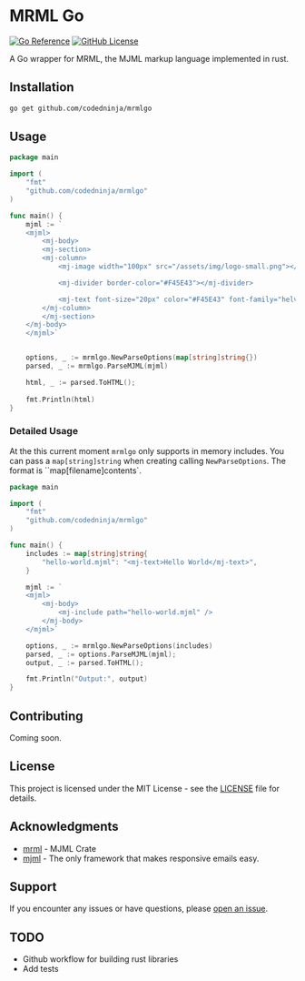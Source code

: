 # MRML Go

[![Go Reference](https://pkg.go.dev/badge/github.com/codedninja/mrmlgo.svg)](https://pkg.go.dev/github.com/codedninja/mrmlgo)
[![GitHub License](https://img.shields.io/github/license/codedninja/mrmlgo)](https://opensource.org/licenses/MIT)

A Go wrapper for MRML, the MJML markup language implemented in rust.

## Installation

```bash
go get github.com/codedninja/mrmlgo
```

## Usage

```go
package main

import (
	"fmt"
	"github.com/codedninja/mrmlgo"
)

func main() {
    mjml := `
    <mjml>
        <mj-body>
        <mj-section>
        <mj-column>
            <mj-image width="100px" src="/assets/img/logo-small.png"></mj-image>

            <mj-divider border-color="#F45E43"></mj-divider>

            <mj-text font-size="20px" color="#F45E43" font-family="helvetica">Hello World</mj-text>
        </mj-column>
        </mj-section>
    </mj-body>
    </mjml>`


    options, _ := mrmlgo.NewParseOptions(map[string]string{})
    parsed, _ := mrmlgo.ParseMJML(mjml)

    html, _ := parsed.ToHTML();
    
    fmt.Println(html)
}
```

### Detailed Usage

At the this current moment `mrmlgo` only supports in memory includes. You can pass a `map[string]string` when creating calling `NewParseOptions`. The format is ``map[filename]contents`.

```go
package main

import (
	"fmt"
	"github.com/codedninja/mrmlgo"
)

func main() {
	includes := map[string]string{
		"hello-world.mjml": "<mj-text>Hello World</mj-text>",
	}

    mjml := `
    <mjml>
        <mj-body>
            <mj-include path="hello-world.mjml" />
        </mj-body>
    </mjml>`

	options, _ := mrmlgo.NewParseOptions(includes)
    parsed, _ := options.ParseMJML(mjml); 
    output, _ := parsed.ToHTML();

	fmt.Println("Output:", output)
}
```
## Contributing

Coming soon.

## License

This project is licensed under the MIT License - see the [LICENSE](LICENSE) file for details.

## Acknowledgments

- [mrml](https://github.com/jdrouet/mrml) - MJML Crate
- [mjml](http://mjml.io/) - The only framework that makes responsive emails easy.

## Support

If you encounter any issues or have questions, please [open an issue](https://github.com/codedninja/mrmlgo/issues).

## TODO

- Github workflow for building rust libraries
- Add tests